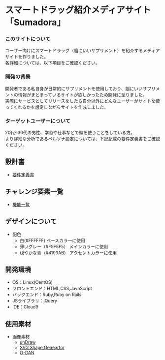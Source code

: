 # スマートドラッグ紹介メディアサイト「Sumadora」

### このサイトについて
ユーザー向けにスマートドラッグ（脳にいいサプリメント）を紹介するメディアサイトを作りました。
<br>
各詳細については、以下項目をご確認ください。

### 開発の背景
開発者である私自身が日常的にサプリメントを使用しており、脳にいいサプリメントの情報がまとまっているサイトが欲しかったため開発に至りました。
<br>
実際にサービスとしてリリースをしたら自分以外にどんなユーザーがサイトを使ってくれるかを想定しながらサイトを作成しました。

### ターゲットユーザーについて
20代~30代の男性、学習や仕事などで頭を使うことをしている方。
<br>
より詳細な分析であるペルソナ設定については、下記記載の要件定義書をご確認ください。

## 設計書
- [要件定義書](https://docs.google.com/document/d/111fv-gkTcoD0vjnVe4AZKgxNsM0GtHviQvJ_hgVUAis/edit#heading=h.w8qiituwauq4)

## チャレンジ要素一覧
- [機能一覧](https://docs.google.com/spreadsheets/d/1U3mBbtwyS5DZkUwQDGUQ-3AZsgxbNm9Dlw9aTEQaQ2M/edit#gid=0)

## デザインについて
- 配色
  - 白(#FFFFFF) ベースカラーに使用
  - 薄いグレー（#F5F5F5） メインカラーに使用
  - 穏やかな青（#4193AB） アクセントカラーに使用

## 開発環境
- OS：Linux(CentOS)
- フロントエンド：HTML,CSS,JavaScript
- バックエンド：Ruby,Ruby on Rails
- JSライブラリ：jQuery
- IDE：Cloud9

## 使用素材
- 画像素材
  - [unDraw](https://undraw.co/illustrations)
  - [SVG Shape Geneartor](https://www.softr.io/tools/svg-shape-generator)
  - [O-DAN](https://o-dan.net/ja/)